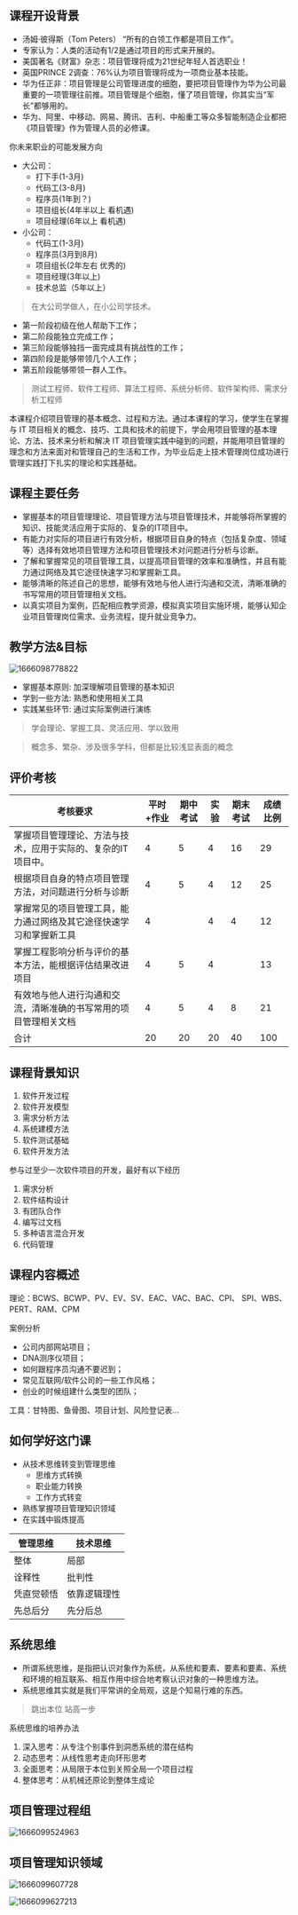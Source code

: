 ## 课程开设背景
- 汤姆·彼得斯（Tom Peters） “所有的白领工作都是项目工作”。
- 专家认为：人类的活动有1/2是通过项目的形式来开展的。
- 美国著名《财富》杂志：项目管理将成为21世纪年轻人首选职业！
- 英国PRINCE 2调查：76%认为项目管理将成为一项商业基本技能。
- 华为任正非：项目管理是公司管理进度的细胞，要把项目管理作为华为公司最重要的一项管理往前推。项目管理是个细胞，懂了项目管理，你其实当“军长”都够用的。
- 华为、阿里、中移动、网易、腾讯、吉利、中船重工等众多智能制造企业都把《项目管理》作为管理人员的必修课。

你未来职业的可能发展方向
- 大公司：
  - 打下手(1-3月)
  - 代码工(3-8月)
  - 程序员(1年到？)
  - 项目组长(4年半以上 看机遇)
  - 项目经理(6年以上 看机遇)
- 小公司：
  - 代码工(1-3月)
  - 程序员(3月到8月)
  - 项目组长(2年左右 优秀的)
  - 项目经理(3年以上)
  - 技术总监（5年以上）

> 在大公司学做人，在小公司学技术。

- 第一阶段初级在他人帮助下工作；
- 第二阶段能独立完成工作；
- 第三阶段能够独挡一面完成具有挑战性的工作；
- 第四阶段是能够带领几个人工作；
- 第五阶段能够带领一群人工作。

> 测试工程师、软件工程师、算法工程师、系统分析师、软件架构师、需求分析工程师

本课程介绍项目管理的基本概念、过程和方法。通过本课程的学习，使学生在掌握与 IT 项目相关的概念、技巧、工具和技术的前提下，学会用项目管理的基本理论、方法、技术来分析和解决 IT 项目管理实践中碰到的问题，并能用项目管理的理念和方法来面对和管理自己的生活和工作，为毕业后走上技术管理岗位成功进行管理实践打下扎实的理论和实践基础。


## 课程主要任务
- 掌握基本的项目管理理论、项目管理方法与项目管理技术，并能够将所掌握的知识、技能灵活应用于实际的、复杂的IT项目中。
- 有能力对实际的项目进行有效分析，根据项目自身的特点（包括复杂度、领域等）选择有效地项目管理方法和项目管理技术对问题进行分析与诊断。
- 了解和掌握常见的项目管理工具，以提高项目管理的效率和准确性，并且有能力通过网络及其它途径快速学习和掌握新工具。
- 能够清晰的陈述自己的思想，能够有效地与他人进行沟通和交流，清晰准确的书写常用的项目管理相关文档。
- 以真实项目为案例，匹配相应教学资源，模拟真实项目实施环境，能够认知企业项目管理岗位需求、业务流程，提升就业竞争力。


## 教学方法&目标
![1666098778822](image/第0章课程介绍/1666098778822.png)
- 掌握基本原则: 加深理解项目管理的基本知识
- 学到一些方法: 熟悉和使用相关工具
- 实践某些环节: 通过实际案例进行演练

> 学会理论、掌握工具、灵活应用、学以致用

> 概念多、繁杂、涉及很多学科，但都是比较浅显表面的概念


## 评价考核
| 考核要求                                                           | 平时+作业 | 期中考试 | 实验 | 期末考试 | 成绩比例 |
| ------------------------------------------------------------------ | --------- | -------- | ---- | -------- | -------- |
| 掌握项目管理理论、方法与技术，应用于实际的、复杂的IT项目中。       | 4         | 5        | 4    | 16       | 29       |
| 根据项目自身的特点项目管理方法，对问题进行分析与诊断               | 4         | 5        | 4    | 12       | 25       |
| 掌握常见的项目管理工具，能力通过网络及其它途径快速学习和掌握新工具 | 4         |          | 4    | 4        | 12       |  |
| 掌握工程影响分析与评价的基本方法，能根据评估结果改进项目           | 4         | 5        | 4    |          | 13       |
| 有效地与他人进行沟通和交流，清晰准确的书写常用的项目管理相关文档   | 4         | 5        | 4    | 8        | 21       |
| 合计                                                               | 20        | 20       | 20   | 40       | 100      |


## 课程背景知识
1. 软件开发过程
2. 软件开发模型
3. 需求分析方法
4. 系统建模方法
5. 软件测试基础
6. 软件开发方法

参与过至少一次软件项目的开发，最好有以下经历
1. 需求分析
2. 软件结构设计
3. 有团队合作
4. 编写过文档
5. 多种语言混合开发
6. 代码管理


## 课程内容概述
理论：BCWS、BCWP、PV、EV、SV、EAC、VAC、BAC、CPI、 SPI、WBS、PERT、RAM、CPM

案例分析
- 公司内部网站项目；
- DNA测序仪项目；
- 如何跟程序员沟通不要迟到；
- 常见互联网/软件公司的一些工作风格；
- 创业的时候组建什么类型的团队；

工具：甘特图、鱼骨图、项目计划、风险登记表...


## 如何学好这门课
- 从技术思维转变到管理思维
  - 思维方式转换
  - 职业能力转换
  - 工作方式转变
- 熟练掌握项目管理知识领域
- 在实践中锻炼提高

| 管理思维   | 技术思维     |
| ---------- | ------------ |
| 整体       | 局部         |
| 诠释性     | 批判性       |
| 凭直觉顿悟 | 依靠逻辑理性 |
| 先总后分   | 先分后总     |


## 系统思维
- 所谓系统思维，是指把认识对象作为系统，从系统和要素、要素和要素、系统和环境的相互联系、相互作用中综合地考察认识对象的一种思维方法。
- 系统思维其实就是我们平常讲的全局观，这是个知易行难的东西。

> 跳出本位 站高一步

系统思维的培养办法
1. 深入思考：从专注个别事件到洞悉系统的潜在结构
2. 动态思考：从线性思考走向环形思考
3. 全面思考：从局限于本位到关照全局一个项目过程
4. 整体思考：从机械还原论到整体生成论


## 项目管理过程组
![1666099524963](image/第0章课程介绍/1666099524963.png)


## 项目管理知识领域
![1666099607728](image/第0章课程介绍/1666099607728.png)

![1666099627213](image/第0章课程介绍/1666099627213.png)
